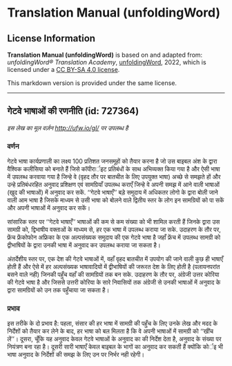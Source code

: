 # Translation Manual (unfoldingWord)

## License Information

**Translation Manual (unfoldingWord)** is based on and adapted from: _unfoldingWord® Translation Academy_, [unfoldingWord](https://unfoldingword.org/utw), 2022, which is licensed under a [CC BY-SA 4.0 license](https://creativecommons.org/licenses/by-sa/4.0/legalcode.en).

This markdown version is provided under the same license.



--------------------------------

## गेटवे भाषाओं की रणनीति (id: 727364)

*इस लेख का मूल वर्ज़न http://ufw.io/gl/ पर उपलब्ध है*

### वर्णन

गेटवे भाषा कार्यप्रणाली का लक्ष्य 100 प्रतिशत जनसमूहों को तैयार करना है जो उस बाइबल अंश के द्वारा वैश्विक कलीसिया को बनाते हैं जिसे कॉपीरार्इट प्रतिबंधों के साथ अभिव्यक्त किया गया है और ऐसी भाषा में उपलब्ध करवाया गया है जिन्हे वे (वृहद तौर पर बातचीत के लिए उपयुक्त भाषा) अच्छे से समझते हों और उन्हे प्रतिबंधरहित अनुवाद प्रशिक्षण एवं सामग्रियाँ उपलब्ध कराएँ जिन्हे वे अपनी समझ में आने वाली भाषाओं (खुद की भाषाओं) में अनुवाद कर सकें. ‘‘गेटवे भाषाएँ’’ बड़े समुदाय में अधिकतर लोगो के द्वारा बोली जाने वाली आम भाषा है जिसके माध्यम से उसी भाषा को बोलने वाले द्वितीय स्तर के लोग इन सामग्रियों को पा सकें और अपनी भाषाओं में अनुवाद कर सकें।

सांसारिक स्तर पर ‘‘गेटवे भाषाएँ’’ भाषाओं की कम से कम संख्या को भी शामिल करती हैं जिनके द्वारा उस सामग्री को, द्विभाषीय वक्ताओं के माध्यम से, हर एक भाषा में उपलब्ध कराया जा सके. उदाहरण के तौर पर, फ्रेंच फ्रेंकोफोन अफ्रिका के एक अल्पसंख्यक समुदाय की एक गेटवे भाषा है जहाँ फ्रेंच में उपलब्ध सामग्री को द्वीभाषियों के द्वारा उनकी भाषा में अनुवाद कर उपलब्ध कराया जा सकता है।

अंतर्देशीय स्तर पर, एक देश की गेटवे भाषाओं में, वहाँ वृहद बातचीत में उपयोग की जाने वाली कुछ ही भाषाएँ होती हैं और ऐसे में हर अल्पसंख्यक भाषावादियों में द्वीभाषियों की जरूरत देश के लिए होती है (पलायनपरांत बसने वाले नही) जिनकी पहुँच वहाँ की सामग्रियों तक बन सके. उदाहरण के तौर पर, अंग्रेजी उत्तर कोरिया की गेटवे भाषा है और जिससे उत्तरी कोरिया के सारे निवासियों तक अंग्रेजी से उनकी भाषाओं में अनुवाद के द्वारा सामग्रियों को उन तक पहुँचाया जा सकता है।

### प्रभाव

इस तरीके के दो प्रभाव है: पहला, संसार की हर भाषा में सामग्री की पहुँच के लिए उनके लेख और मदद के निर्देशों को तैयार कर लेने के बाद, हर भाषा को बल मिलता है कि वे अपनी भाषाओं में सामग्री को ‘‘खींच लें’’। दूसरा, चूँकि यह अनुवाद केवल गेटवे भाषाओं के अनुवाद का की निर्देश देता है, अनुवाद के संख्या पर नियंत्रण बना रहा है। दूसरी सारी भाषाएँ केवल बाइबल के भागों का अनुवाद कर सकती हैं क्योंकि कोर्इ भी भाषा अनुवाद के निर्देशों की समझ के लिए उन पर निर्भर नही रहेगी।


